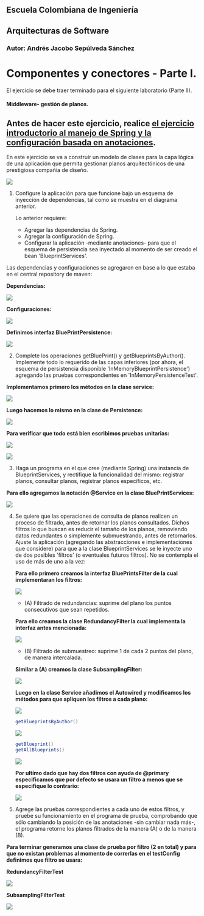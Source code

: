 ## Escuela Colombiana de Ingeniería

## Arquitecturas de Software

### Autor: Andrés Jacobo Sepúlveda Sánchez

# Componentes y conectores - Parte I.

El ejercicio se debe traer terminado para el siguiente laboratorio (Parte II).

#### Middleware- gestión de planos.


## Antes de hacer este ejercicio, realice [el ejercicio introductorio al manejo de Spring y la configuración basada en anotaciones](https://github.com/ARSW-ECI/Spring_LightweightCont_Annotation-DI_Example).

En este ejercicio se va a construír un modelo de clases para la capa lógica de una aplicación que permita gestionar planos arquitectónicos de una prestigiosa compañia de diseño. 

![](img/ClassDiagram1.png)

1. Configure la aplicación para que funcione bajo un esquema de inyección de dependencias, tal como se muestra en el diagrama anterior.


	Lo anterior requiere:

	* Agregar las dependencias de Spring.
	* Agregar la configuración de Spring.
	* Configurar la aplicación -mediante anotaciones- para que el esquema de persistencia sea inyectado al momento de ser creado el bean 'BlueprintServices'.

Las dependencias y configuraciones se agregaron en base a lo que estaba en el central repository de maven:

**Dependencias:**

![](img/dependencias.png)

**Configuraciones:**

![](img/configuracion.png)

**Definimos interfaz BluePrintPersistence:**

![](img/interfaz.png)

2. Complete los operaciones getBluePrint() y getBlueprintsByAuthor(). Implemente todo lo requerido de las capas inferiores (por ahora, el esquema de persistencia disponible 'InMemoryBlueprintPersistence') agregando las pruebas correspondientes en 'InMemoryPersistenceTest'.

**Implementamos primero los métodos en la clase service:**

![](img/metodosService.png)

**Luego hacemos lo mismo en la clase de Persistence:**

![](img/memoryMetodos.png)

**Para verificar que todo está bien escribimos pruebas unitarias:**

![](img/test1.png)

![](img/test2.png)

3. Haga un programa en el que cree (mediante Spring) una instancia de BlueprintServices, y rectifique la funcionalidad del mismo: registrar planos, consultar planos, registrar planos específicos, etc.

**Para ello agregamos la notación @Service en la clase BluePrintServices:**

![](img/service.png)

4. Se quiere que las operaciones de consulta de planos realicen un proceso de filtrado, antes de retornar los planos consultados. Dichos filtros lo que buscan es reducir el tamaño de los planos, removiendo datos redundantes o simplemente submuestrando, antes de retornarlos. Ajuste la aplicación (agregando las abstracciones e implementaciones que considere) para que a la clase BlueprintServices se le inyecte uno de dos posibles 'filtros' (o eventuales futuros filtros). No se contempla el uso de más de uno a la vez:
	
	**Para ello primero creamos la interfaz BluePrintsFilter de la cual implementaran los filtros:**

   ![](img/interfazFiltros.png)
	
    * (A) Filtrado de redundancias: suprime del plano los puntos consecutivos que sean repetidos.
   
	**Para ello creamos la clase RedundancyFilter la cual implementa la interfaz antes mencionada:**

   ![](img/redundancyFilter.png)

	* (B) Filtrado de submuestreo: suprime 1 de cada 2 puntos del plano, de manera intercalada.
   
    **Similar a (A) creamos la clase SubsamplingFilter:**

   ![](img/subSamplingFilter.png)
    
    **Luego en la clase Service añadimos el Autowired y modificamos los métodos para que apliquen los filtros a cada plano:**

   ![](img/serviceFilter.png)
    
    ```java
   getBlueprintsByAuthor()
    ```
   ![](img/filter1.png)
    
    ```java
   getBlueprint()
   getAllBlueprints()
    ```    

   ![](img/filter2.png)

    **Por ultímo dado que hay dos filtros con ayuda de @primary especificamos que por defecto se usara un filtro a menos que se especifique lo contrario:**

   ![](img/primary.png)

5. Agrege las pruebas correspondientes a cada uno de estos filtros, y pruebe su funcionamiento en el programa de prueba, comprobando que sólo cambiando la posición de las anotaciones -sin cambiar nada más-, el programa retorne los planos filtrados de la manera (A) o de la manera (B). 

**Para terminar generamos una clase de prueba por filtro (2 en total) y para que no existan problemas al momento de correrlas en el testConfig definimos que filtro se usara:** 

**RedundancyFilterTest**

![](img/redundancyFilterTest.png)

**SubsamplingFilterTest**

![](img/subsamplingFilterTest.png)